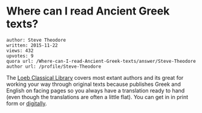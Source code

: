 # Where can I read Ancient Greek texts?

	author: Steve Theodore
	written: 2015-11-22
	views: 432
	upvotes: 9
	quora url: /Where-can-I-read-Ancient-Greek-texts/answer/Steve-Theodore
	author url: /profile/Steve-Theodore


The [Loeb Classical Library](http://www.loebclassics.com/) covers most extant authors and its great for working your way through original texts because publishes Greek and English on facing pages so you always have a translation ready to hand (even though the translations are often a little flat). You can get in in print form or [digitally](http://www.hup.harvard.edu/catalog.php?isbn=9780674425088).

